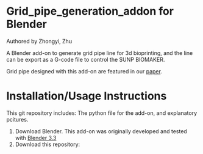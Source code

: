 # Grid_pipe_generation_addon for Blender

Authored by Zhongyi, Zhu 

A Blender add-on to generate grid pipe line for 3d bioprinting, and the line can be export as a G-code file to control the SUNP BIOMAKER. 

Grid pipe designed with this add-on are featured in our [paper](https://github.com/952JJH).

# Installation/Usage Instructions

This git repository includes: The python file for the add-on, and explanatory pcitures.
1. Download Blender. This add-on was originally developed and tested with [Blender 3.3](https://download.blender.org/release/)
2. Download this repository:



